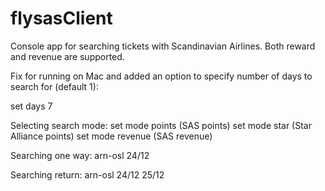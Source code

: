 # flysasClient
Console app for searching tickets with Scandinavian Airlines. Both reward and revenue are supported.

Fix for running on Mac and added an option to specify number of days to search for (default 1):

set days 7

Selecting search mode:
set mode points (SAS points)
set mode star (Star Alliance points)
set mode revenue (SAS revenue)

Searching one way:
arn-osl 24/12

Searching return:
arn-osl 24/12 25/12

